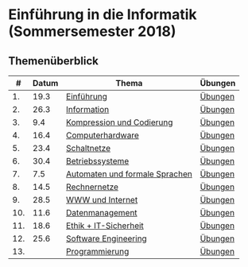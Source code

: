 # Einführung in die Informatik (Sommersemester 2018)

## Themenüberblick
| # | Datum | Thema | Übungen |
|---|-------|-------|----------|
| 1. | 19.3 | [Einführung](01_intro/readme.md) | [Übungen](01_intro/exercise.md) |
| 2. | 26.3 | [Information](02_information/readme.md) | [Übungen](02_information/exercise.md) |
| 3. | 9.4 | [Kompression und Codierung](03_codes/readme.md) | [Übungen](03_codes/exercise.md) |
| 4. | 16.4 | [Computerhardware](04_hardware/readme.md) | [Übungen](04_hardware/exercise.md) |
| 5. | 23.4 | [Schaltnetze](05_digital_logic/readme.md) | [Übungen](05_digital_logic/exercise.md) |
| 6. | 30.4 | [Betriebssysteme](06_os/readme.md) | [Übungen](06_os/exercise.md) |
| 7. | 7.5 | [Automaten und formale Sprachen](07_theoretical_cs/readme.md) | [Übungen](07_theoretical_cs/exercise.md) |
| 8. | 14.5 | [Rechnernetze](08_networks/readme.md) | [Übungen](08_networks/exercise.md) |
| 9. | 28.5 | [WWW und Internet](09_internet/readme.md) | [Übungen](09_internet/exercise.md) |
| 10. | 11.6 | [Datenmanagement](10_data_management/readme.md) | [Übungen](10_data_management/exercise.md) |
| 11. | 18.6 | [Ethik + IT-Sicherheit](11_security/readme.md) | [Übungen](11_security/exercise.md) |
| 12. | 25.6 | [Software Engineering](12_software_engineering/readme.md) | [Übungen](12_software_engineering/exercise.md) |
| 13. |  | [Programmierung](99_programming/readme.md) | [Übungen](99_programming/exercise.md) |

